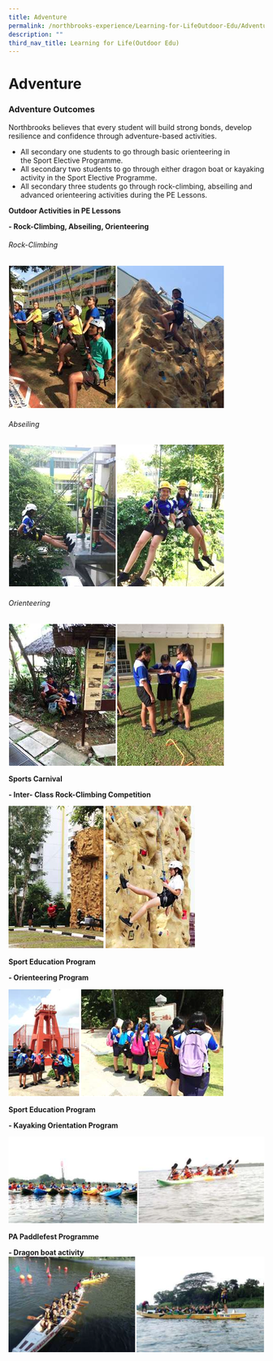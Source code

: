 ```yaml
---
title: Adventure
permalink: /northbrooks-experience/Learning-for-LifeOutdoor-Edu/Adventure/permalink/
description: ""
third_nav_title: Learning for Life(Outdoor Edu)
---
```

Adventure
=========

### Adventure Outcomes

Northbrooks believes that every student will build strong bonds, develop resilience and confidence through adventure-based activities.

*   All secondary one students to go through basic orienteering in the Sport Elective Programme.
*   All secondary two students to go through either dragon boat or kayaking activity in the Sport Elective Programme.
*   All secondary three students go through rock-climbing, abseiling and advanced orienteering activities during the PE Lessons.

**Outdoor Activities in PE Lessons**

**\- Rock-Climbing, Abseiling, Orienteering**




###### Rock-Climbing 
![](/images/Adventure1.png)


###### Abseiling 
![](/images/Adventure2.png)

###### Orienteering
![](/images/Adventure3.png)



**Sports Carnival**  

**\- Inter- Class Rock-Climbing Competition**

![](/images/Adventure4.png)

**Sport Education Program**

**\- Orienteering Program**

![](/images/Adventure5.png)

**Sport Education Program**

**\- Kayaking Orientation Program**

![](/images/Adventure6.png)

**PA Paddlefest Programme**  

**\- Dragon boat activity**
![](/images/Adventure7.png)